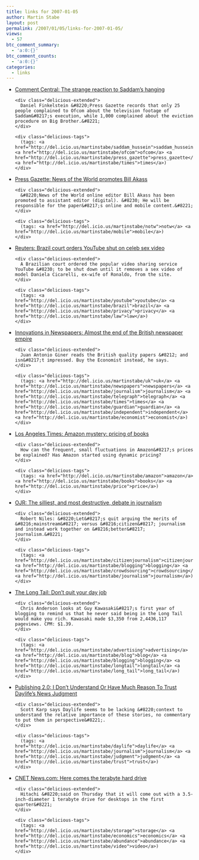 ```yaml
---
title: links for 2007-01-05
author: Martin Stabe
layout: post
permalink: /2007/01/05/links-for-2007-01-05/
views:
  - 57
btc_comment_summary:
  - 'a:0:{}'
btc_comment_counts:
  - 'a:0:{}'
categories:
  - links
---
```

<ul class="delicious">
  <li>
    <div class="delicious-link">
      <a href="http://timesonline.typepad.com/comment/2007/01/the_strange_rea.html">Comment Central: The strange reaction to Saddam&#8217;s hanging</a>
    </div>
    
    <div class="delicious-extended">
      Daniel Finkelstein &#8220;Press Gazette records that only 25 people complained to Ofcom about the television footage of Saddam&#8217;s execution, while 1,000 complained about the eviction procedure on Big Brother.&#8221;
    </div>
    
    <div class="delicious-tags">
      (tags: <a href="http://del.icio.us/martinstabe/saddam_hussein">saddam_hussein</a> <a href="http://del.icio.us/martinstabe/ofcom">ofcom</a> <a href="http://del.icio.us/martinstabe/press_gazette">press_gazette</a> <a href="http://del.icio.us/martinstabe/times">times</a>)
    </div>
  </li>
  
  <li>
    <div class="delicious-link">
      <a href="http://www.pressgazette.co.uk/article/040107/news_of_the_worlds_online_editor_promoted">Press Gazette: News of the World promotes Bill Akass</a>
    </div>
    
    <div class="delicious-extended">
      &#8220;News of the World online editor Bill Akass has been promoted to assistant editor (digital). &#8230; He will be responsible for the paper&#8217;s online and mobile content.&#8221;
    </div>
    
    <div class="delicious-tags">
      (tags: <a href="http://del.icio.us/martinstabe/notw">notw</a> <a href="http://del.icio.us/martinstabe/mobile">mobile</a>)
    </div>
  </li>
  
  <li>
    <div class="delicious-link">
      <a href="http://today.reuters.com/news/articleinvesting.aspx?view=CN&#038;storyID=2007-01-04T133143Z_01_N04473895_RTRIDST_0_GOOGLE-BRAZIL.XML&#038;rpc=66&#038;type=qcna">Reuters: Brazil court orders YouTube shut on celeb sex video</a>
    </div>
    
    <div class="delicious-extended">
      A Brazilian court ordered the popular video sharing service YouTube &#8230; to be shut down until it removes a sex video of model Daniela Cicarelli, ex-wife of Ronaldo, from the site.
    </div>
    
    <div class="delicious-tags">
      (tags: <a href="http://del.icio.us/martinstabe/youtube">youtube</a> <a href="http://del.icio.us/martinstabe/brazil">brazil</a> <a href="http://del.icio.us/martinstabe/privacy">privacy</a> <a href="http://del.icio.us/martinstabe/law">law</a>)
    </div>
  </li>
  
  <li>
    <div class="delicious-link">
      <a href="http://www.innovationsinnewspapers.com/index.php/2007/01/03/holiday-readings-almost-the-end-of-the-newspaper-british-empire/HOLIDAY%20READINGS:">Innovations in Newspapers: Almost the end of the British newspaper empire</a>
    </div>
    
    <div class="delicious-extended">
      Juan Antonio Giner reads the British quality papers &#8212; and isn&#8217;t impressed. Buy the Economist instead, he says.
    </div>
    
    <div class="delicious-tags">
      (tags: <a href="http://del.icio.us/martinstabe/uk">uk</a> <a href="http://del.icio.us/martinstabe/newspapers">newspapers</a> <a href="http://del.icio.us/martinstabe/journalism">journalism</a> <a href="http://del.icio.us/martinstabe/telegraph">telegraph</a> <a href="http://del.icio.us/martinstabe/times">times</a> <a href="http://del.icio.us/martinstabe/guardian">guardian</a> <a href="http://del.icio.us/martinstabe/independent">independent</a> <a href="http://del.icio.us/martinstabe/economist">economist</a>)
    </div>
  </li>
  
  <li>
    <div class="delicious-link">
      <a href="http://www.latimes.com/business/la-fi-amazon2jan02,0,5340593.story?page=1&#038;coll=la-home-headlines">Los Angeles Times: Amazon mystery: pricing of books</a>
    </div>
    
    <div class="delicious-extended">
      How can the frequent, small fluctuations in Amazon&#8217;s prices be explained? Has Amazon started using dynamic pricing?
    </div>
    
    <div class="delicious-tags">
      (tags: <a href="http://del.icio.us/martinstabe/amazon">amazon</a> <a href="http://del.icio.us/martinstabe/books">books</a> <a href="http://del.icio.us/martinstabe/price">price</a>)
    </div>
  </li>
  
  <li>
    <div class="delicious-link">
      <a href="http://www.ojr.org/ojr/stories/070103niles/">OJR: The silliest, and most destructive, debate in journalism</a>
    </div>
    
    <div class="delicious-extended">
      Robert Niles: &#8220;Let&#8217;s quit arguing the merits of &#8216;mainstream&#8217; versus &#8216;citizen&#8217; journalism and instead work together on &#8216;better&#8217; journalism.&#8221;
    </div>
    
    <div class="delicious-tags">
      (tags: <a href="http://del.icio.us/martinstabe/citizenjournalism">citizenjournalism</a> <a href="http://del.icio.us/martinstabe/blogging">blogging</a> <a href="http://del.icio.us/martinstabe/crowdsourcing">crowdsourcing</a> <a href="http://del.icio.us/martinstabe/journalism">journalism</a>)
    </div>
  </li>
  
  <li>
    <div class="delicious-link">
      <a href="http://www.longtail.com/the_long_tail/2007/01/dont_quit_your_.html">The Long Tail: Don&#8217;t quit your day job</a>
    </div>
    
    <div class="delicious-extended">
      Chris Anderson looks at Guy Kawasaki&#8217;s first year of blogging to remind us that he never said being in the Long Tail would make you rich. Kawasaki made $3,350 from 2,4436,117 pageviews. CPM: $1.39.
    </div>
    
    <div class="delicious-tags">
      (tags: <a href="http://del.icio.us/martinstabe/advertising">advertising</a> <a href="http://del.icio.us/martinstabe/blog">blog</a> <a href="http://del.icio.us/martinstabe/blogging">blogging</a> <a href="http://del.icio.us/martinstabe/longtail">longtail</a> <a href="http://del.icio.us/martinstabe/long_tail">long_tail</a>)
    </div>
  </li>
  
  <li>
    <div class="delicious-link">
      <a href="http://publishing2.com/2007/01/04/i-dont-understand-or-have-much-reason-to-trust-daylifes-news-judgment/">Publishing 2.0: I Don’t Understand Or Have Much Reason To Trust Daylife’s News Judgment</a>
    </div>
    
    <div class="delicious-extended">
      Scott Karp says Daylife seems to be lacking &#8220;context to understand the relative importance of these stories, no commentary to put them in perspective&#8221;.
    </div>
    
    <div class="delicious-tags">
      (tags: <a href="http://del.icio.us/martinstabe/daylife">daylife</a> <a href="http://del.icio.us/martinstabe/journalism">journalism</a> <a href="http://del.icio.us/martinstabe/judgment">judgment</a> <a href="http://del.icio.us/martinstabe/trust">trust</a>)
    </div>
  </li>
  
  <li>
    <div class="delicious-link">
      <a href="http://news.com.com/2100-1041_3-6147409.html?part=rss&#038;tag=2547-1_3-0-20&#038;subj=news">CNET News.com: Here comes the terabyte hard drive</a>
    </div>
    
    <div class="delicious-extended">
      Hitachi &#8220;said on Thursday that it will come out with a 3.5-inch-diameter 1 terabyte drive for desktops in the first quarter&#8221;
    </div>
    
    <div class="delicious-tags">
      (tags: <a href="http://del.icio.us/martinstabe/storage">storage</a> <a href="http://del.icio.us/martinstabe/economics">economics</a> <a href="http://del.icio.us/martinstabe/abundance">abundance</a> <a href="http://del.icio.us/martinstabe/video">video</a>)
    </div>
  </li>
</ul>